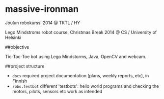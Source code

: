 massive-ironman
===============

Joulun robokurssi 2014 @ TKTL / HY

Lego Mindstroms robot course, Christmas Break 2014 @ CS / University of Helsinki


##objective

Tic-Tac-Toe bot using Lego Mindstorms, Java, OpenCV and webcam.

##project structure

* `docs` required project documentation (plans, weekly reports, etc), in Finnish
* `robo.testbot` different 'testbots': hello world programs and checking the motors, pilots, sensors etc work as intended

